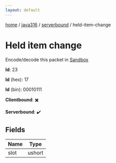 ```yaml
---
layout: default
---
```


[home](/)  /  [java316](/protocol/java316)  /  [serverbound](/protocol/java316/serverbound)  /  held-item-change

# Held item change

Encode/decode this packet in [Sandbox](../../../sandbox/java316#Serverbound.HeldItemChange)

**Id**: 23

**Id** (hex): 17

**Id** (bin): 00010111

**Clientbound**: ✖️

**Serverbound**: ✔️

## Fields

Name | Type
---|---
slot | ushort
